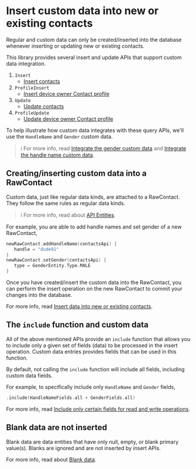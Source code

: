 # Insert custom data into new or existing contacts

Regular and custom data can only be created/inserted into the database whenever inserting or
updating new or existing contacts.

This library provides several insert and update APIs that support custom data integration.

1. `Insert`
    - [Insert contacts](./../basics/insert-contacts.md)
2. `ProfileInsert`
    - [Insert device owner Contact profile](./../profile/insert-profile.md)
3. `Update`
    - [Update contacts](./../basics/update-contacts.md)
2. `ProfileUpdate`
    - [Update device owner Contact profile](./../profile/update-profile.md)

To help illustrate how custom data integrates with these query APIs, we'll use the `HandleName`
and `Gender` custom data.

> ℹ️ For more info, read [Integrate the gender custom data](./../customdata/integrate-gender-custom-data.md)
> and [Integrate the handle name custom data](./../customdata/integrate-handlename-custom-data.md).

## Creating/inserting custom data into a RawContact

Custom data, just like regular data kinds, are attached to a RawContact. They follow the same rules
as regular data kinds.

> ℹ️ For more info, read about [API Entities](./../entities/about-api-entities.md).

For example, you are able to add handle names and set gender of a new RawContact,

```kotlin
newRawContact.addHandleName(contactsApi) {
   handle = "dude91"
}
newRawContact.setGender(contactsApi) {
   type = GenderEntity.Type.MALE
}
```

Once you have created/insert the custom data into the RawContact, you can perform the insert 
operation on the new RawContact to commit your changes into the database.

For more info, read [Insert data into new or existing contacts](./../data/insert-data-sets.md).

## The `include` function and custom data

All of the above mentioned APIs provide an `include` function that allows you to include only a 
given set of fields (data) to be processed in the insert operation. Custom data entries provides 
fields that can be used in this function.

By default, not calling the `include` function will include all fields, including custom data fields.

For example, to specifically include only `HandleName` and `Gender` fields,

```kotlin
.include(HandleNameFields.all + GenderFields.all)
```

For more info, read [Include only certain fields for read and write operations](./../entities/include-only-desired-data.md).

## Blank data are not inserted

Blank data are data entities that have only null, empty, or blank primary value(s). Blanks are
ignored and are not inserted by insert APIs.

For more info, read about [Blank data](./../entities/about-blank-data.md).
